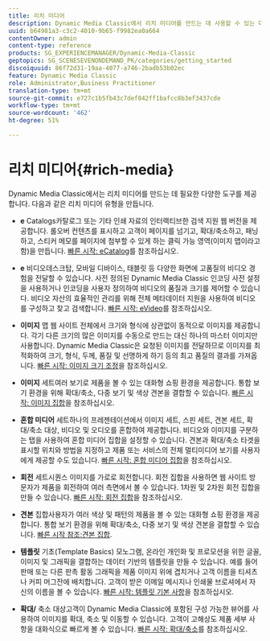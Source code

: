 ```yaml
---
title: 리치 미디어
description: Dynamic Media Classic에서 리치 미디어를 만드는 데 사용할 수 있는 다양한 도구에 대해 알아봅니다.
uuid: b64981a3-c3c2-4010-9b65-f9982ea0a664
contentOwner: admin
content-type: reference
products: SG_EXPERIENCEMANAGER/Dynamic-Media-Classic
geptopics: SG_SCENESEVENONDEMAND_PK/categories/getting_started
discoiquuid: 86f72d31-19aa-4077-a746-2badb53b02ec
feature: Dynamic Media Classic
role: Administrator,Business Practitioner
translation-type: tm+mt
source-git-commit: e727c1b5fb43c7def842ff1bafcc8b3ef3437cde
workflow-type: tm+mt
source-wordcount: '462'
ht-degree: 51%

---
```



# 리치 미디어{#rich-media}

Dynamic Media Classic에서는 리치 미디어를 만드는 데 필요한 다양한 도구를 제공합니다. 다음과 같은 리치 미디어 유형을 만듭니다.

* **e**
Catalogs카탈로그 또는 기타 인쇄 자료의 인터랙티브한 검색 지원 웹 버전을 제공합니다. 롤오버 컨텐츠를 표시하고 고객이 페이지를 넘기고, 확대/축소하고, 패닝하고, 스티커 메모를 페이지에 첨부할 수 있게 하는 클릭 가능 영역(이미지 맵이라고 함)을 만듭니다. [빠른 시작: eCatalog](/help/quick-start-ecatalog.md)를 참조하십시오.

* **e**
비디오데스크탑, 모바일 디바이스, 태블릿 등 다양한 화면에 고품질의 비디오 경험을 전달할 수 있습니다. 사전 정의된 Dynamic Media Classic 인코딩 사전 설정을 사용하거나 인코딩을 사용자 정의하여 비디오의 품질과 크기를 제어할 수 있습니다. 비디오 자산의 효율적인 관리를 위해 전체 메타데이터 지원을 사용하여 비디오를 구성하고 찾고 검색합니다. [빠른 시작: eVideo](/help/quick-start-video.md)를 참조하십시오.

* **이미지**
맵 웹 사이트 전체에서 크기와 형식에 상관없이 동적으로 이미지를 제공합니다. 각기 다른 크기의 많은 이미지를 수동으로 만드는 대신 하나의 마스터 이미지만 사용합니다. Dynamic Media Classic은 요청된 이미지를 전달하므로 이미지를 최적화하여 크기, 형식, 두께, 품질 및 선명하게 하기 등의 최고 품질의 결과를 가져옵니다. [빠른 시작: 이미지 크기 조정](/help/quick-start-image-sizing.md)을 참조하십시오.

* **이미지**
세트여러 보기로 제품을 볼 수 있는 대화형 쇼핑 환경을 제공합니다. 통합 보기 환경을 위해 확대/축소, 다중 보기 및 색상 견본을 결합할 수 있습니다. [빠른 시작: 이미지 집합](/help/quick-start-image-sets.md)을 참조하십시오.

* **혼합 미디어**
세트하나의 프레젠테이션에서 이미지 세트, 스핀 세트, 견본 세트, 확대/축소 대상, 비디오 및 오디오를 혼합하여 제공합니다. 비디오와 이미지를 구분하는 탭을 사용하여 혼합 미디어 집합을 설정할 수 있습니다. 견본과 확대/축소 타겟을 표시할 위치와 방법을 지정하고 제품 또는 서비스의 전체 멀티미디어 보기를 사용자에게 제공할 수도 있습니다. [빠른 시작: 혼합 미디어 집합](/help/quick-start-mixed-media-sets.md)을 참조하십시오.

* **회전**
세트시퀀스 이미지를 가로로 회전합니다. 회전 집합을 사용하면 웹 사이트 방문자가 제품을 회전하여 여러 측면에서 볼 수 있습니다. 1차원 및 2차원 회전 집합을 만들 수 있습니다. [빠른 시작: 회전 집합](/help/quick-start-spin-sets.md)을 참조하십시오.

* **견본**
집합사용자가 여러 색상 및 패턴의 제품을 볼 수 있는 대화형 쇼핑 환경을 제공합니다. 통합 보기 환경을 위해 확대/축소, 다중 보기 및 색상 견본을 결합할 수 있습니다. [빠른 시작 참조:견본 집합](/help/quick-start-swatch-sets.md).

* **템플릿**
기초(Template Basics) 모노그램, 온라인 개인화 및 프로모션을 위한 글꼴, 이미지 및 그래픽을 결합하는 데이터 기반의 템플릿을 만들 수 있습니다. 예를 들어 판매 또는 다른 판촉 활동 그래픽을 제품 이미지 위에 겹치거나 고객 이름을 티셔츠나 커피 머그잔에 배치합니다. 고객이 받은 이메일 메시지나 인쇄물 브로셔에서 자신의 이름을 볼 수 있습니다. [빠른 시작: 템플릿 기본 사항](/help/quick-start-template-basics.md)을 참조하십시오.

* **확대/**
축소 대상고객이 Dynamic Media Classic에 포함된 구성 가능한 뷰어를 사용하여 이미지를 확대, 축소 및 이동할 수 있습니다. 고객이 고해상도 제품 세부 사항을 대화식으로 빠르게 볼 수 있습니다. [빠른 시작: 확대/축소](/help/quick-start-zoom.md)를 참조하십시오.
